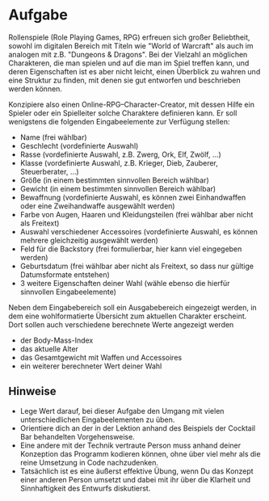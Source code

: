 # Aufgabe
Rollenspiele (Role Playing Games, RPG) erfreuen sich großer Beliebtheit, sowohl im digitalen Bereich mit Titeln wie "World of Warcraft" als auch im analogen mit z.B. "Dungeons & Dragons". Bei der Vielzahl an möglichen Charakteren, die man spielen und auf die man im Spiel treffen kann, und deren Eigenschaften ist es aber nicht leicht, einen Überblick zu wahren und eine Struktur zu finden, mit denen sie gut entworfen und beschrieben werden können.

Konzipiere also einen Online-RPG–Character-Creator, mit dessen Hilfe ein Spieler oder ein Spielleiter solche Charaktere definieren kann. Er soll wenigstens die folgenden Eingabeelemente zur Verfügung stellen:

- Name (frei wählbar)
- Geschlecht (vordefinierte Auswahl)
- Rasse (vordefinierte Auswahl, z.B. Zwerg, Ork, Elf, Zwölf, ...)
- Klasse (vordefinierte Auswahl, z.B. Krieger, Dieb, Zauberer, Steuerberater, ...)
- Größe (in einem bestimmten sinnvollen Bereich wählbar)
- Gewicht (in einem bestimmten sinnvollen Bereich wählbar)
- Bewaffnung (vordefinierte Auswahl, es können zwei Einhandwaffen oder eine Zweihandwaffe ausgewählt werden)
- Farbe von Augen, Haaren und Kleidungsteilen (frei wählbar aber nicht als Freitext)
- Auswahl verschiedener Accessoires (vordefinierte Auswahl, es können mehrere gleichzeitig ausgewählt werden)
- Feld für die Backstory (frei formulierbar, hier kann viel eingegeben werden)
- Geburtsdatum (frei wählbar aber nicht als Freitext, so dass nur gültige Datumsformate entstehen)
- 3 weitere Eigenschaften deiner Wahl (wähle ebenso die hierfür sinnvollen Eingabeelemente)

Neben dem Eingabebereich soll ein Ausgabebereich eingezeigt werden, in dem eine wohlformatierte Übersicht zum aktuellen Charakter erscheint. Dort sollen auch verschiedene berechnete Werte angezeigt werden
- der Body-Mass-Index
- das aktuelle Alter
- das Gesamtgewicht mit Waffen und Accessoires
- ein weiterer berechneter Wert deiner Wahl

## Hinweise
- Lege Wert darauf, bei dieser Aufgabe den Umgang mit vielen unterschiedlichen Eingabeelementen zu üben.
- Orientiere dich an der in der Lektion anhand des Beispiels der Cocktail Bar behandelten Vorgehensweise.
- Eine andere mit der Technik vertraute Person muss anhand deiner Konzeption das Programm kodieren können, ohne über viel mehr als die reine Umsetzung in Code nachzudenken.
- Tatsächlich ist es eine äußerst effektive Übung, wenn Du das Konzept einer anderen Person umsetzt und dabei mit ihr über die Klarheit und Sinnhaftigkeit des Entwurfs diskutierst.